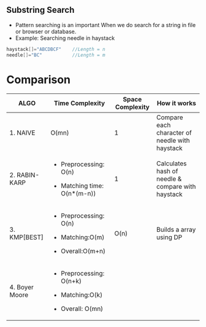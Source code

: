 ## Substring Search
- Pattern searching is an important When we do search for a string in file or browser or database.
- Example: Searching needle in haystack
```c
haystack[]="ABCDBCF"    //Length = n
needle[]="BC"           //Length = m
```

# Comparison

|ALGO|Time Complexity|Space Complexity|How it works|
|---|---|---|---|
|1. NAIVE|O(mn)|1|Compare each character of needle with haystack|
|2. RABIN-KARP|<ul><li>Preprocessing: O(n)</li></ul><ul><li>Matching time: O(n*(m-n))</li></ul>|1|Calculates hash of needle & compare with haystack|
|3. KMP[BEST]|<ul><li>Preprocessing: O(n)</li></ul><ul><li>Matching:O(m)</li></ul><ul><li>Overall:O(m+n)</li></ul>|O(n)|Builds a array using DP|
|4. Boyer Moore|<ul><li>Preprocessing: O(n+k)</li></ul><ul><li>Matching:O(k)</li></ul><ul><li>Overall: O(mn)</li></ul>|||
